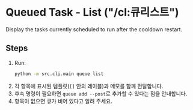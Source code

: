 # Queued Task - List ("/cl:큐리스트")

Display the tasks currently scheduled to run after the cooldown restart.

## Steps
1. Run:
   ```bash
   python -m src.cli.main queue list
   ```
2. 각 항목에 표시된 템플릿(`[]` 안의 레이블)과 메모를 함께 전달합니다.
3. 후속 명령이 필요하면 `queue add --post`로 추가할 수 있다는 점을 안내합니다.
4. 항목이 없으면 큐가 비어 있다고 알려 주세요.
